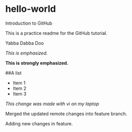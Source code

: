 # hello-world
Introduction to GitHub

This is a practice readme for the GitHub tutorial.

Yabba Dabba Doo

*This is emphasized.*

**This is strongly emphasized.**

##A list

* Item 1
* Item 2
* Item 3

*This change was made with vi on my laptop*

Merged the updated remote changes into feature branch.

Adding new changes in feature.

